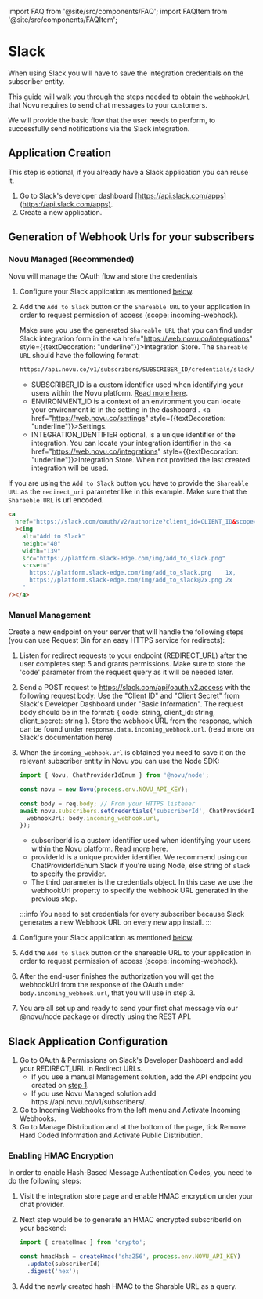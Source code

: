 import FAQ from '@site/src/components/FAQ';
import FAQItem from '@site/src/components/FAQItem';

# Slack

When using Slack you will have to save the integration credentials on the subscriber entity.

This guide will walk you through the steps needed to obtain the `webhookUrl` that Novu requires to send chat messages to your customers.

We will provide the basic flow that the user needs to perform, to successfully send notifications via the Slack integration.

## Application Creation

This step is optional, if you already have a Slack application you can reuse it.

1. Go to Slack's developer dashboard [https://api.slack.com/apps](https://api.slack.com/apps).
2. Create a new application.

## Generation of Webhook Urls for your subscribers

### Novu Managed (Recommended)

Novu will manage the OAuth flow and store the credentials

1. Configure your Slack application as mentioned [below](/channels/chat/slack#slack-application-configuration).
2. Add the `Add to Slack` button or the `Shareable URL` to your application in order to request permission of access (scope: incoming-webhook).

   Make sure you use the generated `Shareable URL` that you can find under Slack integration form in the <a href="https://web.novu.co/integrations" style={{textDecoration: "underline"}}>Integration Store</a>.
   The `Shareable URL` should have the following format:

   ```bash
   https://api.novu.co/v1/subscribers/SUBSCRIBER_ID/credentials/slack/oauth?environmentId=ENVIRONMENT_ID&integrationIdentifier=INTEGRATION_IDENTIFIER.
   ```

   - SUBSCRIBER_ID is a custom identifier used when identifying your users within the Novu platform. [Read more here](/platform/subscribers). <br/>
   - ENVIRONMENT_ID is a context of an environment you can locate your environment id in the setting in the dashboard . <a href="https://web.novu.co/settings" style={{textDecoration: "underline"}}>Settings</a>.
     <br/>
   - INTEGRATION_IDENTIFIER optional, is a unique identifier of the integration. You can locate your integration identifier in the <a href="https://web.novu.co/integrations" style={{textDecoration: "underline"}}>Integration Store</a>. When not provided the last created integration will be used.

If you are using the `Add to Slack` button you have to provide the `Shareable URL` as the `redirect_uri` parameter like in this example. Make sure that the `Sharaeble URL` is url encoded.

```html
<a
  href="https://slack.com/oauth/v2/authorize?client_id=CLIENT_ID&scope=incoming-webhook&user_scope=&redirect_uri=https%3A%2F%2Fapi.novu.co%2Fv1%2Fsubscribers%2FSUBSCRIBER_ID%2Fcredentials%2Fslack%2Foauth%3FenvironmentId%3DENVIRONMENT_ID%26integrationIdentifier%3DINTEGRATION_IDENTIFIER"
  ><img
    alt="Add to Slack"
    height="40"
    width="139"
    src="https://platform.slack-edge.com/img/add_to_slack.png"
    srcset="
      https://platform.slack-edge.com/img/add_to_slack.png    1x,
      https://platform.slack-edge.com/img/add_to_slack@2x.png 2x
    "
/></a>
```

### Manual Management

<FAQ>
<FAQItem title="Instructions on configuring https server">

Create a new endpoint on your server that will handle the following steps (you can use Request Bin for an easy HTTPS service for redirects):

1. Listen for redirect requests to your endpoint (REDIRECT_URL) after the user completes step 5 and grants permissions. Make sure to store the 'code' parameter from the request query as it will be needed later.
2. Send a POST request to <https://slack.com/api/oauth.v2.access> with the following request body:
   Use the "Client ID" and "Client Secret" from Slack's Developer Dashboard under "Basic Information". The request body should be in the format: { code: string, client_id: string, client_secret: string }.
   Store the webhook URL from the response, which can be found under `response.data.incoming_webhook.url`.
   (read more on Slack's documentation here)
3. When the `incoming_webhook.url` is obtained you need to save it on the relevant subscriber entity in Novu you can use the Node SDK:

   ```typescript
   import { Novu, ChatProviderIdEnum } from '@novu/node';

   const novu = new Novu(process.env.NOVU_API_KEY);

   const body = req.body; // From your HTTPS listener
   await novu.subscribers.setCredentials('subscriberId', ChatProviderIdEnum., {
     webhookUrl: body.incoming_webhook.url,
   });
   ```

   - subscriberId is a custom identifier used when identifying your users within the Novu platform. [Read more here](/platform/subscribers).
   - providerId is a unique provider identifier. We recommend using our ChatProviderIdEnum.Slack if you're using Node, else string of `slack` to specify the provider.
   - The third parameter is the credentials object. In this case we use the webhookUrl property to specify the webhook URL generated in the previous step.

   :::info
   You need to set credentials for every subscriber because Slack generates a new Webhook URL on every new app install.
   :::

4. Configure your Slack application as mentioned [below](/channels/chat/slack#slack-application-configuration).
5. Add the `Add to Slack` button or the shareable URL to your application in order to request permission of access (scope: incoming-webhook).
6. After the end-user finishes the authorization you will get the webhookUrl from the response of the OAuth under `body.incoming_webhook.url`, that you will use in step 3.
7. You are all set up and ready to send your first chat message via our @novu/node package or directly using the REST API.

</FAQItem>
</FAQ>

## Slack Application Configuration

1. Go to OAuth & Permissions on Slack's Developer Dashboard and add your REDIRECT_URL in Redirect URLs.
   - If you use a manual Management solution, add the API endpoint you created on [step 1](/channels/chat/slack#manual-manage).
   - If you use Novu Managed solution add https:<span/>//api.novu.co/v1/subscribers/.
2. Go to Incoming Webhooks from the left menu and Activate Incoming Webhooks.
3. Go to Manage Distribution and at the bottom of the page, tick Remove Hard Coded Information and Activate Public Distribution.

### Enabling HMAC Encryption

In order to enable Hash-Based Message Authentication Codes, you need to do the following steps:

1. Visit the integration store page and enable HMAC encryption under your chat provider.
2. Next step would be to generate an HMAC encrypted subscriberId on your backend:

   ```ts
   import { createHmac } from 'crypto';

   const hmacHash = createHmac('sha256', process.env.NOVU_API_KEY)
     .update(subscriberId)
     .digest('hex');
   ```

3. Add the newly created hash HMAC to the Sharable URL as a query.
